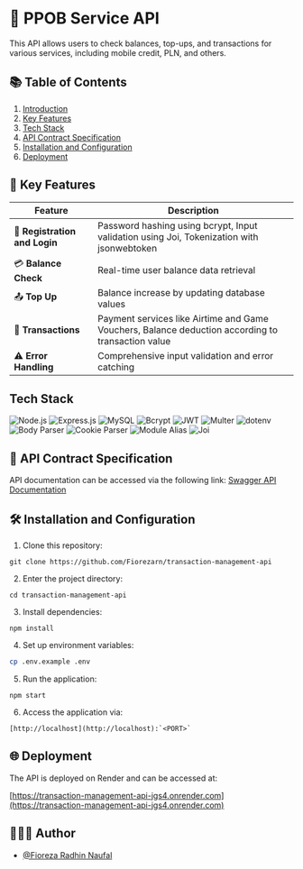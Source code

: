 # 📄 PPOB Service API

This API allows users to check balances, top-ups, and transactions for various services, including mobile credit, PLN, and others.

## 📚 Table of Contents

1. [Introduction](#-ppob-service-api)
2. [Key Features](#-key-features)
3. [Tech Stack](#-tech-stack)
4. [API Contract Specification](#-api-contract-specification)
5. [Installation and Configuration](#-installation-and-configuration)
6. [Deployment](#-deployment)

## 🔧 Key Features

| **Feature**                   | **Description**                                                                                   |
| ----------------------------- | ------------------------------------------------------------------------------------------------- |
| 🔑 **Registration and Login** | Password hashing using bcrypt, Input validation using Joi, Tokenization with jsonwebtoken         |
| 💳 **Balance Check**          | Real-time user balance data retrieval                                                             |
| 📤 **Top Up**                 | Balance increase by updating database values                                                      |
| 💸 **Transactions**           | Payment services like Airtime and Game Vouchers, Balance deduction according to transaction value |
| ⚠️ **Error Handling**         | Comprehensive input validation and error catching                                                 |

## Tech Stack

![Node.js](https://img.shields.io/badge/Node.js-339933?style=for-the-badge&logo=nodedotjs&logoColor=white)
![Express.js](https://img.shields.io/badge/Express.js-000000?style=for-the-badge&logo=express&logoColor=white)
![MySQL](https://img.shields.io/badge/MySQL-4479A1?style=for-the-badge&logo=mysql&logoColor=white)
![Bcrypt](https://img.shields.io/badge/Bcrypt-003A70?style=for-the-badge&logo=lock&logoColor=white)
![JWT](https://img.shields.io/badge/JWT-000000?style=for-the-badge&logo=JSON%20web%20tokens&logoColor=white)
![Multer](https://img.shields.io/badge/Multer-FF6600?style=for-the-badge&logo=files&logoColor=white)
![dotenv](https://img.shields.io/badge/dotenv-ECD53F?style=for-the-badge&logo=dotenv&logoColor=black)
![Body Parser](https://img.shields.io/badge/Body_Parser-000000?style=for-the-badge&logo=npm&logoColor=white)
![Cookie Parser](https://img.shields.io/badge/Cookie_Parser-D4AA00?style=for-the-badge&logo=cookie&logoColor=white)
![Module Alias](https://img.shields.io/badge/Module_Alias-CB3837?style=for-the-badge&logo=npm&logoColor=white)
![Joi](https://img.shields.io/badge/Joi-0A7BBB?style=for-the-badge&logo=joi&logoColor=white)

## 📖 API Contract Specification

API documentation can be accessed via the following link:
[Swagger API Documentation](https://api-doc-tht.nutech-integrasi.com/#/)

## 🛠️ Installation and Configuration

1. Clone this repository:

```
git clone https://github.com/Fiorezarn/transaction-management-api
```

2. Enter the project directory:

```
cd transaction-management-api
```

3. Install dependencies:

```
npm install
```

4. Set up environment variables:

```bash
cp .env.example .env
```

5. Run the application:

```
npm start

```

6. Access the application via:

```
[http://localhost](http://localhost):`<PORT>`
```

## 🌐 Deployment

The API is deployed on Render and can be accessed at:

[https://transaction-management-api-jgs4.onrender.com](https://transaction-management-api-jgs4.onrender.com)

## 🧑🏻‍💻 Author

- [@Fioreza Radhin Naufal](https://github.com/Fiorezarn)
